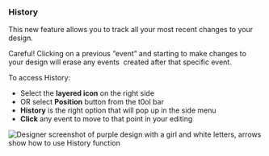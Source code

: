 ### History

This new feature allows you to track all your most recent changes to your design.

Careful! Clicking on a previous “event” and starting to make changes to your design will erase any events  created after that specific event.

To access History:

* Select the **layered icon** on the right side
* OR select **Position** button from the t0ol bar
* **History** is the right option that will pop up in the side menu
* **Click** any event to move to that point in your editing

![Designer screenshot of purple design with a girl and white letters, arrows show how to use History function](https://support.optisigns.com/hc/article_attachments/41432385843731)